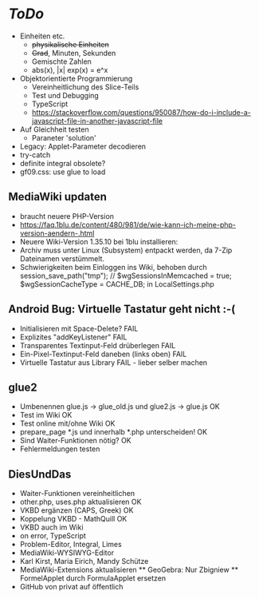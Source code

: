 # *ToDo* #
* Einheiten etc.
    * <s>physikalische Einheiten</s>
    * <s>Grad</s>, Minuten, Sekunden
    * Gemischte Zahlen
    * abs(x), |x|
    exp(x) = e^x
* Objektorientierte Programmierung
    * Vereinheitlichung des Slice-Teils
    * Test und Debugging
    * TypeScript
    * https://stackoverflow.com/questions/950087/how-do-i-include-a-javascript-file-in-another-javascript-file
* Auf Gleichheit testen
    * Paraneter 'solution'
* Legacy: Applet-Parameter decodieren
* try-catch
* definite integral obsolete?
* gf09.css: use glue to load

## MediaWiki updaten
* braucht neuere PHP-Version
* https://faq.1blu.de/content/480/981/de/wie-kann-ich-meine-php-version-aendern-.html
* Neuere Wiki-Version 1.35.10 bei 1blu installieren:
* Archiv muss unter Linux (Subsystem) entpackt werden, 
  da 7-Zip Dateinamen verstümmelt.
* Schwierigkeiten beim Einloggen ins Wiki, behoben durch
  session_save_path("tmp");
  // $wgSessionsInMemcached = true;
  $wgSessionCacheType = CACHE_DB;
  in LocalSettings.php

## Android Bug: Virtuelle Tastatur geht nicht :-(
* Initialisieren mit Space-Delete? FAIL
* Explizites "addKeyListener" FAIL
* Transparentes Textinput-Feld drüberlegen FAIL
* Ein-Pixel-Textinput-Feld daneben (links oben) FAIL
* Virtuelle Tastatur aus Library FAIL - lieber selber machen

## glue2
* Umbenennen glue.js -> glue_old.js und glue2.js -> glue.js OK
* Test im Wiki OK
* Test online mit/ohne Wiki OK
* prepare_page *.js und innerhalb *.php unterscheiden! OK
* Sind Waiter-Funktionen nötig? OK
* Fehlermeldungen testen

## DiesUndDas
* Waiter-Funktionen vereinheitlichen
* other.php, uses.php aktualisieren OK
* VKBD ergänzen (CAPS, Greek) OK
* Koppelung VKBD - MathQuill OK
* VKBD auch im Wiki
* on error, TypeScript
* Problem-Editor, Integral, Limes
* MediaWiki-WYSIWYG-Editor
* Karl Kirst, Maria Eirich, Mandy Schütze
* MediaWiki-Extensions aktualisieren
** GeoGebra: Nur Zbigniew
** FormelApplet durch FormulaApplet ersetzen
* GitHub von privat auf öffentlich

